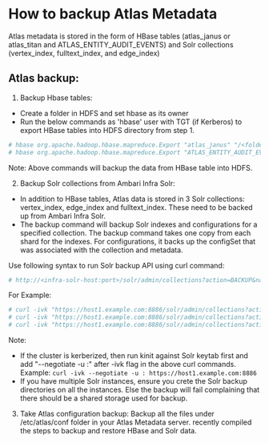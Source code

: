 # How to backup Atlas Metadata
Atlas metadata is stored in the form of HBase tables (atlas_janus or atlas_titan and ATLAS_ENTITY_AUDIT_EVENTS) and Solr collections (vertex_index, fulltext_index, and edge_index)

## Atlas backup:

1. Backup Hbase tables:
- Create a folder in HDFS and set hbase as its owner
- Run the below commands as 'hbase' user with TGT (if Kerberos) to export HBase tables into HDFS directory from step 1.
```bash
# hbase org.apache.hadoop.hbase.mapreduce.Export "atlas_janus" "/<folder>/atlas_janus"
# hbase org.apache.hadoop.hbase.mapreduce.Export "ATLAS_ENTITY_AUDIT_EVENTS" "/<folder>/ATLAS_ENTITY_AUDIT_EVENTS"
```

Note: Above commands will backup the data from HBase table into HDFS.

2. Backup Solr collections from Ambari Infra Solr:
- In addition to HBase tables, Atlas data is stored in 3 Solr collections: vertex_index, edge_index and fulltext_index. These need to be backed up from Ambari Infra Solr.
- The backup command will backup Solr indexes and configurations for a specified collection. The backup command takes one copy from each shard for the indexes. For configurations, it backs up the configSet that was associated with the collection and metadata.

Use following syntax to run Solr backup API using curl command:
```bash
# http://<infra-solr-host:port>/solr/admin/collections?action=BACKUP&name=myBackupName&collection=<myCollectionName>&location=/path/to/my/shared/drive
```
For Example:
```bash
# curl -ivk "https://host1.example.com:8886/solr/admin/collections?action=BACKUP&name=vertex_index_bkp&collection=vertex_index&location=/opt/vertex_index_backup"
# curl -ivk "https://host1.example.com:8886/solr/admin/collections?action=BACKUP&name=edge_index_bkp&collection=edge_index&location=/opt/edge_index_backup"
# curl -ivk "https://host1.example.com:8886/solr/admin/collections?action=BACKUP&name=fulltext_index_bkp&collection=fulltext_index&location=/opt/fulltext_index_backup"
```

Note:
- If the cluster is kerberized, then run kinit against Solr keytab first and add "--negotiate -u :" after -ivk flag in the above curl commands.
Example: `curl -ivk --negotiate -u : https://host1.example.com:8886`
- If you have multiple Solr instances, ensure you crete the Solr backup directories on all the instances. Else the backup will fail complaining that there should be a shared storage used for backup.

3. Take Atlas configuration backup: Backup all the files under /etc/atlas/conf folder in your Atlas Metadata server. recently compiled the steps to backup and restore HBase and Solr data.
